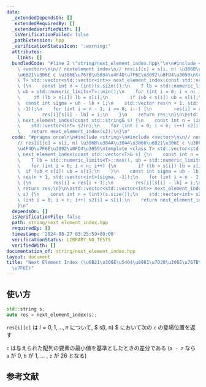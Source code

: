 ```yaml
---
data:
  _extendedDependsOn: []
  _extendedRequiredBy: []
  _extendedVerifiedWith: []
  _isVerificationFailed: false
  _pathExtension: hpp
  _verificationStatusIcon: ':warning:'
  attributes:
    links: []
  bundledCode: "#line 2 \"string/next_element_index.hpp\"\n\n#include <string>\n#include\
    \ <vector>\n\n// nextelement index\n// res[i][c] = s[i, n) \u306B\u304A\u3044\u3066\
    \u6B21\u306E c \u306E\u767B\u5834\u4F4D\u7F6E\u3092\u8FD4\u3059\ntemplate <class\
    \ T> std::vector<std::vector<int>> next_element_index(const std::vector<T>& s)\
    \ {\n    const int n = (int)(s.size());\n    T lb = std::numeric_limits<T>::max(),\
    \ ub = std::numeric_limits<T>::min();\n    for (int i = 0; i < n; i++) {\n   \
    \     if (lb > s[i]) lb = s[i];\n        if (ub < s[i]) ub = s[i];\n    }\n  \
    \  const int sigma = ub - lb + 1;\n    std::vector res(n + 1, std::vector<int>(sigma,\
    \ -1));\n    for (int i = n - 1; i >= 0; i--) {\n        res[i] = res[i + 1];\n\
    \        res[i][s[i] - lb] = i;\n    }\n    return res;\n}\n\nstd::vector<std::vector<int>>\
    \ next_element_index(const std::string& s) {\n    const int n = (int)(s.size());\n\
    \    std::vector<int> s2(n);\n    for (int i = 0; i < n; i++) s2[i] = s[i];\n\
    \    return next_element_index(s2);\n}\n"
  code: "#pragma once\n\n#include <string>\n#include <vector>\n\n// nextelement index\n\
    // res[i][c] = s[i, n) \u306B\u304A\u3044\u3066\u6B21\u306E c \u306E\u767B\u5834\
    \u4F4D\u7F6E\u3092\u8FD4\u3059\ntemplate <class T> std::vector<std::vector<int>>\
    \ next_element_index(const std::vector<T>& s) {\n    const int n = (int)(s.size());\n\
    \    T lb = std::numeric_limits<T>::max(), ub = std::numeric_limits<T>::min();\n\
    \    for (int i = 0; i < n; i++) {\n        if (lb > s[i]) lb = s[i];\n      \
    \  if (ub < s[i]) ub = s[i];\n    }\n    const int sigma = ub - lb + 1;\n    std::vector\
    \ res(n + 1, std::vector<int>(sigma, -1));\n    for (int i = n - 1; i >= 0; i--)\
    \ {\n        res[i] = res[i + 1];\n        res[i][s[i] - lb] = i;\n    }\n   \
    \ return res;\n}\n\nstd::vector<std::vector<int>> next_element_index(const std::string&\
    \ s) {\n    const int n = (int)(s.size());\n    std::vector<int> s2(n);\n    for\
    \ (int i = 0; i < n; i++) s2[i] = s[i];\n    return next_element_index(s2);\n\
    }\n"
  dependsOn: []
  isVerificationFile: false
  path: string/next_element_index.hpp
  requiredBy: []
  timestamp: '2024-08-27 03:25:59+09:00'
  verificationStatus: LIBRARY_NO_TESTS
  verifiedWith: []
documentation_of: string/next_element_index.hpp
layout: document
title: "Next Element Index (\u6B21\u306E\u5404\u8981\u7D20\u306E\u767B\u5834\u4F4D\
  \u7F6E)"
---
```


## 使い方

```cpp
std::string s;
auto res = next_element_index(s);
```

`res[i][c]` は $i = 0, 1, ... , n$ について, $ s[i, n) $ において次の `c` の登場位置を返す

`c` は与えられた配列の要素の最小値を基準としたときの差分である (`a - z` なら `a` が $0$, `b` が $1$, ... , `z` が $26$ となる)

## 参考文献
